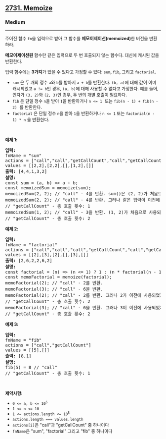 <h2><a href="https://leetcode.com/problems/memoize">2731. Memoize</a></h2><h3>Medium</h3><hr><p>주어진 함수 <code>fn</code>을 입력으로 받아 그 함수를 <strong>메모이제이션(memoized)</strong>한 버전을 반환하라.</p>

<p><strong>메모이제이션된</strong> 함수란 같은 입력으로 두 번 호출되지 않는 함수다. 대신에 캐시된 값을 반환한다.</p>

<p>입력 함수에는 <strong>3가지</strong>가 있을 수 있다고 가정할 수 있다:&nbsp;<code>sum</code><strong>, </strong><code>fib</code><strong>,&nbsp;</strong>그리고&nbsp;<code>factorial</code><strong>.</strong></p>

<ul>
	<li><code>sum</code><strong>&nbsp;</strong>은 두 개의 정수&nbsp;<code>a</code>와 <code>b</code>를 받아서 <code>a + b</code>를 반환한다.&nbsp;<code>(b, a)</code>에 대해 값이 이미 캐시되었고 <code>a != b</code>인 경우, <code>(a, b)</code>에 대해 사용할 수 없다고 가정한다. 예를 들어, 인자가 <code>(3, 2)</code>와 <code>(2, 3)</code>인 경우, 두 번의 개별 호출이 필요하다.</li>
	<li><code>fib</code><strong>&nbsp;</strong>은&nbsp;단일 정수&nbsp;<code>n</code>을 받아&nbsp;<code>1</code>을 반환하거나&nbsp;<font face="monospace"><code>n &lt;= 1</code> </font>또는&nbsp;<font face="monospace"><code>fib(n - 1) + fib(n - 2)</code>&nbsp;</font>를 반환한다.</li>
	<li><code>factorial</code>&nbsp;은 단일 정수&nbsp;<code>n</code>을 받아 <code>1</code>을 반환하거나&nbsp;<code>n &lt;= 1</code>&nbsp;또는&nbsp;<code>factorial(n - 1) * n</code>&nbsp;을 반환한다.</li>
</ul>

<p>&nbsp;</p>
<p><strong class="example">예제 1:</strong></p>

<pre>
<strong>입력:</strong>
fnName = &quot;sum&quot;
actions = [&quot;call&quot;,&quot;call&quot;,&quot;getCallCount&quot;,&quot;call&quot;,&quot;getCallCount&quot;]
values = [[2,2],[2,2],[],[1,2],[]]
<strong>출력:</strong> [4,4,1,3,2]
<strong>설명:</strong>
const sum = (a, b) =&gt; a + b;
const memoizedSum = memoize(sum);
memoizedSum(2, 2); // &quot;call&quot; - 4를 반환. sum()은 (2, 2)가 처음으로 사용되었기 때문에 호출되었다.
memoizedSum(2, 2); // &quot;call&quot; - 4를 반환. 그러나 같은 입력이 이전에 사용되었으므로 sum()은 호출되지 않았음.
// &quot;getCallCount&quot; - 총 호출 횟수: 1
memoizedSum(1, 2); // &quot;call&quot; - 3을 반환. (1, 2)가 처음으로 사용되었기 때문에 sum()이 호출되었다.
// &quot;getCallCount&quot; - 총 호출 횟수: 2
</pre>

<p><strong class="example">예제 2:</strong></p>

<pre>
<strong>입력:
</strong>fnName = &quot;factorial&quot;
actions = [&quot;call&quot;,&quot;call&quot;,&quot;call&quot;,&quot;getCallCount&quot;,&quot;call&quot;,&quot;getCallCount&quot;]
values = [[2],[3],[2],[],[3],[]]
<strong>출력:</strong> [2,6,2,2,6,2]
<strong>설명:</strong>
const factorial = (n) =&gt; (n &lt;= 1) ? 1 : (n * factorial(n - 1));
const memoFactorial = memoize(factorial);
memoFactorial(2); // &quot;call&quot; - 2를 반환.
memoFactorial(3); // &quot;call&quot; - 6을 반환.
memoFactorial(2); // &quot;call&quot; - 2를 반환. 그러나 2가 이전에 사용되었기 때문에 factorial은 호출되지 않았다.
// &quot;getCallCount&quot; - 총 호출 횟수: 2
memoFactorial(3); // &quot;call&quot; - 6을 반환. 그러나 3이 이전에 사용되었기 때문에 factorial은 호출되지 않았다.
// &quot;getCallCount&quot; - 총 호출 횟수: 2
</pre>

<p><strong class="example">예제 3:</strong></p>

<pre>
<strong>입력:
</strong>fnName = &quot;fib&quot;
actions = [&quot;call&quot;,&quot;getCallCount&quot;]
values = [[5],[]]
<strong>출력:</strong> [8,1]
<strong>설명:
</strong>fib(5) = 8 // &quot;call&quot;
// &quot;getCallCount&quot; - 총 호출 횟수: 1
</pre>

<p>&nbsp;</p>
<p><strong>제약사항:</strong></p>

<ul>
	<li><code>0 &lt;= a, b &lt;= 10<sup>5</sup></code></li>
	<li><code>1 &lt;= n &lt;= 10</code></li>
	<li><code>1 &lt;= actions.length &lt;= 10<sup>5</sup></code></li>
	<li><code>actions.length === values.length</code></li>
	<li><code>actions[i]</code>은 &quot;call&quot;과 &quot;getCallCount&quot; 중 하나이다</li>
	<li><code>fnName</code>은 &quot;sum&quot;, &quot;factorial&quot; 그리고&nbsp;&quot;fib&quot; 중 하나이다</li>
</ul>